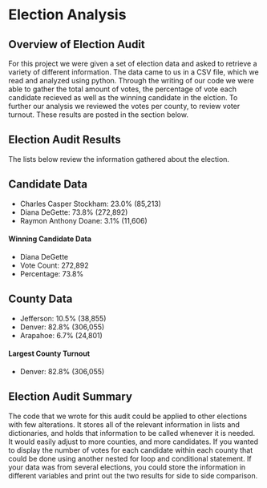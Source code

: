 # Election Analysis

## Overview of Election Audit
For this project we were given a set of election data and asked to retrieve a variety of different information. The data came to us in a CSV file, which we read and analyzed using python. Through the writing of our code we were able to gather the total amount of votes, the percentage of vote each candidate recieved as well as the winning candidate in the elction. To further our analysis we reviewed the votes per county, to review voter turnout. These results are posted in the section below.
## Election Audit Results
The lists below review the information gathered about the election.

## Candidate Data
* Charles Casper Stockham: 23.0% (85,213)
* Diana DeGette: 73.8% (272,892)
* Raymon Anthony Doane: 3.1% (11,606)
#### Winning Candidate Data
* Diana DeGette
* Vote Count: 272,892
* Percentage: 73.8%
## County Data
* Jefferson: 10.5% (38,855)
* Denver: 82.8% (306,055)
* Arapahoe: 6.7% (24,801)
#### Largest County Turnout
* Denver: 82.8% (306,055)
## Election Audit Summary
The code that we wrote for this audit could be applied to other elections with few alterations. It stores all of the relevant information in lists and dictionaries, and holds that information to be called whenever it is needed. It would easily adjust to more counties, and more candidates. If you wanted to display the number of votes for each candidate within each county that could be done using another nested for loop and conditional statement. If your data was from several elections, you could store the information in different variables and print out the two results for side to side comparison.
